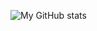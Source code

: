 

![My GitHub stats](https://github-readme-stats.vercel.app/api?username=SilkZwx&show_icons=true&count_private=true&hide_title=true&hide_rank=true&theme=dracula)

